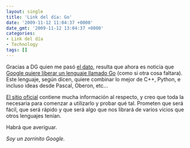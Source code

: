 ```yaml
---
layout: single
title: 'Link del día: Go'
date: '2009-11-12 11:04:37 +0000'
date_gmt: '2009-11-12 13:04:37 +0000'
categories:
- Link del día
- Technology
tags: []
---
```


Gracias a DG quien me pasó [el dato](http://alt1040.com/2009/11/google-propone-su-propio-lenguaje-de-programacion-con-go), resulta que ahora es noticia que [Google quiere liberar un lenguaje llamado Go](http://google-opensource.blogspot.com/2009/11/hey-ho-lets-go.html) (como si otra cosa faltara). Este lenguaje, según dicen, quiere combinar lo mejor de C++, Python, e incluso ideas desde Pascal, Oberon, etc...

[El sitio oficial](http://golang.org/) contiene mucha información al respecto, y creo que toda la necesaria para comenzar a utilizarlo y probar qué tal. Prometen que será fácil, que será rápido y que será algo que nos librará de varios vicios que otros lenguajes tenían.

Habrá que averiguar.

_Soy un zorrinito Google._
